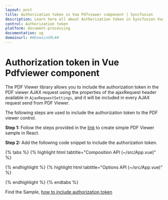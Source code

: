 ```yaml
---
layout: post
title: Authorization token in Vue Pdfviewer component | Syncfusion
description: Learn here all about Authorization token in Syncfusion Vue Pdfviewer component of Syncfusion Essential JS 2 and more.
control: Authorization token
platform: document-processing
documentation: ug
domainurl: ##DomainURL##
---
```


# Authorization token in Vue Pdfviewer component

The PDF Viewer library allows you to include the authorization token in the PDF viewer AJAX request using the properties of the ajaxRequest header available in `AjaxRequestSettings`, and it will be included in every AJAX request send from PDF Viewer.

The following steps are used to include the authorization token to the PDF viewer control.

**Step 1:** Follow the steps provided in the [link](https://help.syncfusion.com/document-processing/pdf/pdf-viewer/vue/getting-started/) to create simple PDF Viewer sample in React.

**Step 2:** Add the following code snippet to include the authorization token.

{% tabs %}
{% highlight html tabtitle="Composition API (~/src/App.vue)" %}

<template>
  <div>
    <ejs-pdfviewer id="pdfViewer" :serviceUrl="serviceUrl" :documentPath="documentPath"
      :ajaxRequestSettings="ajaxRequestSettings">
    </ejs-pdfviewer>
  </div>
</template>

<script setup>
import {
  PdfViewerComponent as EjsPdfviewer, Toolbar, Magnification, Navigation, LinkAnnotation,
  BookmarkView, ThumbnailView, Print, TextSelection, TextSearch,
  Annotation, FormDesigner, FormFields
} from '@syncfusion/ej2-vue-pdfviewer';
import { provide } from 'vue';

const serviceUrl = "https://document.syncfusion.com/web-services/pdf-viewer/api/pdfviewer/";
const documentPath = "PDF_Succinctly.pdf";

// Include Authorization Token.
const ajaxRequestSettings = {
  ajaxHeaders: [
    {
      headerName: 'Authorization',
      headerValue: 'Bearer 64565dfgfdsjweiuvbiuyhiueygf'
    }
  ],
  withCredentials: false
}

provide('PdfViewer', [Toolbar, Magnification, Navigation, LinkAnnotation, BookmarkView, ThumbnailView,
  Print, TextSelection, TextSearch, Annotation, FormDesigner, FormFields]);

</script>

{% endhighlight %}
{% highlight html tabtitle="Options API (~/src/App.vue)" %}

<template>
  <div>
    <ejs-pdfviewer id="pdfViewer" :serviceUrl="serviceUrl" :documentPath="documentPath"
      :ajaxRequestSettings="ajaxRequestSettings">
    </ejs-pdfviewer>
  </div>
</template>

<script>
import {
  PdfViewerComponent, Toolbar, Magnification, Navigation, LinkAnnotation,
  BookmarkView, ThumbnailView, Print, TextSelection, TextSearch,
  Annotation, FormDesigner, FormFields
} from '@syncfusion/ej2-vue-pdfviewer';


export default {
  name: 'App',
  components: {
    'ejs-pdfviewer': PdfViewerComponent
  },
  data() {
    return {
      serviceUrl: "https://document.syncfusion.com/web-services/pdf-viewer/api/pdfviewer/",
      documentPath: "PDF_Succinctly.pdf",

      // Include Authorization Token.
      ajaxRequestSettings: {
        ajaxHeaders: [
          {
            headerName: 'Authorization',
            headerValue: 'Bearer 64565dfgfdsjweiuvbiuyhiueygf'
          }
        ],
        withCredentials: false
      },
    };
  },
  provide: {
    PdfViewer: [Toolbar, Magnification, Navigation, LinkAnnotation, BookmarkView, ThumbnailView,
    Print, TextSelection, TextSearch, Annotation, FormDesigner, FormFields]
  }
}
</script>

{% endhighlight %}
{% endtabs %}

Find the Sample, [how to include authorization token](https://www.syncfusion.com/downloads/support/directtrac/general/ze/quickstart-1627983082.zip)